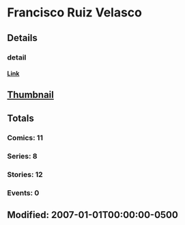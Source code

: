 # Francisco Ruiz Velasco 
## Details
### detail
#### [Link](http://marvel.com/comics/creators/4260/francisco_ruiz_velasco?utm_campaign=apiRef&utm_source=225578a89fc76f3d20fbffda5d17a88d)
## [Thumbnail](http://i.annihil.us/u/prod/marvel/i/mg/c/c0/4bc68b2e981cf.jpg)
## Totals
### Comics: 11
### Series: 8
### Stories: 12
### Events: 0
## Modified: 2007-01-01T00:00:00-0500